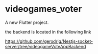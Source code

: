 # videogames_voter

A new Flutter project.

the backend is located in the following link

https://github.com/gerodrig/Nestjs-socket-server/tree/videogameVoteAppBackend
